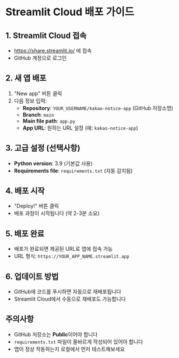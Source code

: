 # Streamlit Cloud 배포 가이드

## 1. Streamlit Cloud 접속
- https://share.streamlit.io/ 에 접속
- GitHub 계정으로 로그인

## 2. 새 앱 배포
1. "New app" 버튼 클릭
2. 다음 정보 입력:
   - **Repository**: `YOUR_USERNAME/kakao-notice-app` (GitHub 저장소명)
   - **Branch**: `main`
   - **Main file path**: `app.py`
   - **App URL**: 원하는 URL 설정 (예: `kakao-notice-app`)

## 3. 고급 설정 (선택사항)
- **Python version**: 3.9 (기본값 사용)
- **Requirements file**: `requirements.txt` (자동 감지됨)

## 4. 배포 시작
- "Deploy!" 버튼 클릭
- 배포 과정이 시작됩니다 (약 2-3분 소요)

## 5. 배포 완료
- 배포가 완료되면 제공된 URL로 앱에 접속 가능
- URL 형식: `https://YOUR_APP_NAME.streamlit.app`

## 6. 업데이트 방법
- GitHub에 코드를 푸시하면 자동으로 재배포됩니다
- Streamlit Cloud에서 수동으로 재배포도 가능합니다

## 주의사항
- GitHub 저장소는 **Public**이어야 합니다
- `requirements.txt` 파일이 올바르게 작성되어 있어야 합니다
- 앱이 정상 작동하는지 로컬에서 먼저 테스트해보세요
